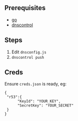 ##  Prerequisites
* [go](https://golang.org/dl/)
* [dnscontrol](https://stackexchange.github.io/dnscontrol/)

## Steps
1. Edit `dnsconfig.js`
2. `dnscontrol push`

## Creds
Ensure `creds.json` is ready, eg:
```
{
 "r53":{
      "KeyId": "YOUR_KEY",
      "SecretKey": "YOUR_SECRET"
 }
}
```

